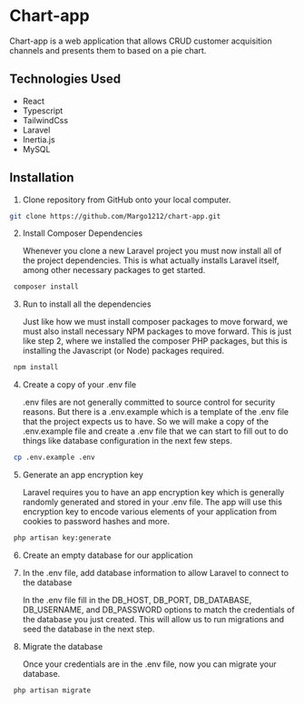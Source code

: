 # Chart-app

Chart-app is a web application that allows CRUD customer acquisition channels and presents them to based on a pie chart.

## Technologies Used

-   React
-   Typescript
-   TailwindCss
-   Laravel
-   Inertia.js
-   MySQL

## Installation

1. Clone repository from GitHub onto your local computer.

```bash
git clone https://github.com/Margo1212/chart-app.git
```

2. Install Composer Dependencies

    Whenever you clone a new Laravel project you must now install all of the project dependencies. This is what actually installs Laravel itself, among other necessary packages to get started.

```bash
 composer install
```

3. Run to install all the dependencies

    Just like how we must install composer packages to move forward, we must also install necessary NPM packages to move forward.
    This is just like step 2, where we installed the composer PHP packages, but this is installing the Javascript (or Node) packages required.

```bash
 npm install
```

4. Create a copy of your .env file

    .env files are not generally committed to source control for security reasons. But there is a .env.example which is a template of the .env file that the project expects us to have. So we will make a copy of the .env.example file and create a .env file that we can start to fill out to do things like database configuration in the next few steps.

```bash
 cp .env.example .env
```

5. Generate an app encryption key

    Laravel requires you to have an app encryption key which is generally randomly generated and stored in your .env file. The app will use this encryption key to encode various elements of your application from cookies to password hashes and more.

```bash
 php artisan key:generate
```

6. Create an empty database for our application

7. In the .env file, add database information to allow Laravel to connect to the database

    In the .env file fill in the DB_HOST, DB_PORT, DB_DATABASE, DB_USERNAME, and DB_PASSWORD options to match the credentials of the database you just created. This will allow us to run migrations and seed the database in the next step.

8. Migrate the database

    Once your credentials are in the .env file, now you can migrate your database.

```bash
 php artisan migrate
```
